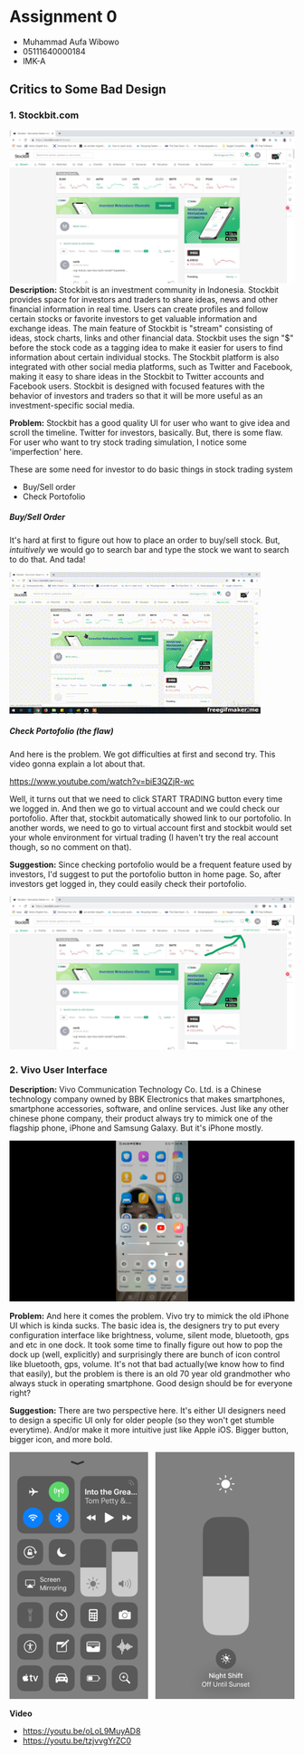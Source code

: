# Assignment 0

- Muhammad Aufa Wibowo
- 05111640000184
- IMK-A

## Critics to Some Bad Design
### 1. Stockbit.com
![stockbit](img/stockbit.jpg "stockbit")
**Description:** Stockbit is an investment community in Indonesia. Stockbit provides space for investors and traders to share ideas, news and other financial information in real time. Users can create profiles and follow certain stocks or favorite investors to get valuable information and exchange ideas. The main feature of Stockbit is "stream" consisting of ideas, stock charts, links and other financial data. Stockbit uses the sign "$" before the stock code as a tagging idea to make it easier for users to find information about certain individual stocks. The Stockbit platform is also integrated with other social media platforms, such as Twitter and Facebook, making it easy to share ideas in the Stockbit to Twitter accounts and Facebook users. Stockbit is designed with focused features with the behavior of investors and traders so that it will be more useful as an investment-specific social media.

**Problem:** Stockbit has a good quality UI for user who want to give idea and scroll the timeline. Twitter for investors, basically. But, there is some flaw. For user who want to try stock trading simulation, I notice some 'imperfection' here. 

These are some need for investor to do basic things in stock trading system
  - Buy/Sell order
  - Check Portofolio

##### Buy/Sell Order
It's hard at first to figure out how to place an order to buy/sell stock. But, *intuitively* we would go to search bar and type the stock we want to search to do that. And tada!

![](img/buyorder.gif)

##### Check Portofolio (the flaw)
And here is the problem. We got difficulties at first and second try. This video gonna explain a lot about that.

https://www.youtube.com/watch?v=biE3QZjR-wc

Well, it turns out that we need to click START TRADING button every time we logged in. And then we go to virtual account and we could check our portofolio. After that, stockbit automatically showed link to our portofolio. In another words, we need to go to virtual account first and stockbit would set your whole environment for virtual trading (I haven't try the real account though, so no comment on that). 

**Suggestion:** 
Since checking portofolio would be a frequent feature used by investors, I'd suggest to put the portofolio button in home page. So, after investors get logged in, they could easily check their portofolio.

![stockbit_suggest](img/stockbit_suggest.jpg "stockbit_suggest")

### 2. Vivo User Interface
**Description:** Vivo Communication Technology Co. Ltd. is a Chinese technology company owned by BBK Electronics that makes smartphones, smartphone accessories, software, and online services. Just like any other chinese phone company, their product always try to mimick one of the flagship phone, iPhone and Samsung Galaxy. But it's iPhone mostly.

![id](img/screencap.png "id")

**Problem:** And here it comes the problem. Vivo try to mimick the old iPhone UI which is kinda sucks. The basic idea is, the designers try to put every configuration interface like brightness, volume, silent mode, bluetooth, gps and etc in one dock. It took some time to finally figure out how to pop the dock up (well, explicitly) and surprisingly there are bunch of icon control like bluetooth, gps, volume. It's not that bad actually(we know how to find that easily), but the problem is there is an old 70 year old grandmother who always stuck in operating smartphone. Good design should be for everyone right?

**Suggestion:** There are two perspective here. It's either UI designers need to design a specific UI only for older people (so they won't get stumble everytime). And/or make it more intuitive just like Apple iOS. Bigger button, bigger icon, and more bold.

![cp](img/controlcenter.png "cp")

**Video**
- https://youtu.be/oLoL9MuyAD8
- https://youtu.be/tzjvvgYrZC0


